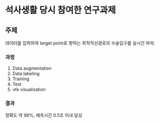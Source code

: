 # 석사생활 당시 참여한 연구과제
## 주제
데이터를 입력하여 target point로 향하는 최적직선경로의 수술입구를 실시간 파악.
### 과정
1. Data augmentation
2. Data labeling
3. Training
4. Test
5. vtk visualization
### 결과
정확도 약 98%, 예측시간 0.5초 이내 달성